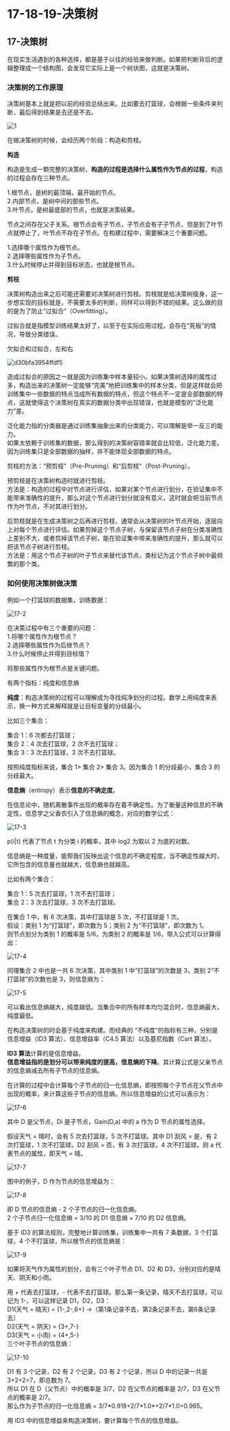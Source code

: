 # 17-18-19-决策树

## 17-决策树

在现实生活遇到的各种选择，都是基于以往的经验来做判断。如果把判断背后的逻辑整理成一个结构图，会发现它实际上是一个树状图，这就是决策树。

### 决策树的工作原理

决策树基本上就是把以前的经验总结出来。比如要去打篮球，会根据一些条件来判断，最后得到结果是去还是不去。

![1](https://github.com/woleirenlai/Images/blob/master/%E6%95%B0%E6%8D%AE%E5%88%86%E6%9E%90%E5%AE%9E%E6%88%9845%E8%AE%B2/%E5%BE%AE%E4%BF%A1%E6%88%AA%E5%9B%BE_20200418203643.png)

在做决策树的时候，会经历两个阶段：构造和剪枝。

**构造**

构造是生成一颗完整的决策树，**构造的过程是选择什么属性作为节点的过程**，构造的过程会存在三种节点。

1.根节点，是树的最顶端，最开始的节点。  
2.内部节点，是树中间的那些节点。  
3.叶节点，是树最底部的节点，也就是决策结果。

节点之间存在父子关系。根节点会有子节点，子节点会有子子节点，但是到了叶节点就停止了，叶节点不存在子节点。在构建过程中，需要解决三个重要问题。

1.选择哪个属性作为根节点。  
2.选择哪些属性作为子节点。  
3.什么时候停止并得到目标状态，也就是根节点。

**剪枝**

决策树构造出来之后可能还需要对决策树进行剪枝。剪枝就是给决策树瘦身，这一步想实现的目标就是，不需要太多的判断，同样可以得到不错的结果。这么做的目的是为了防止“过拟合”（Overfitting）。

过拟合就是指模型训练结果太好了，以至于在实际应用过程，会存在“死板”的情况，导致分类错误。

欠拟合和过拟合，左和右

![d30bfa3954ffdf5](https://github.com/woleirenlai/Images/blob/master/%E6%95%B0%E6%8D%AE%E5%88%86%E6%9E%90%E5%AE%9E%E6%88%9845%E8%AE%B2/d30bfa3954ffdf5baf47ce53df9366df.jpg)

造成过拟合的原因之一就是因为训练集中样本量较小。如果决策树选择的属性过多，构造出来的决策树一定能够“完美”地把训练集中的样本分类，但是这样就会把训练集中一些数据的特点当成所有数据的特点，但这个特点不一定是全部数据的特点，这就使得这个决策树在真实的数据分类中出现错误，也就是模型的“泛化能力”差。

泛化能力指的分类器是通过训练集抽象出来的分类能力，可以理解是举一反三的能力。  
如果太依赖于训练集的数据，那么得到的决策树容错率就会比较低，泛化能力差。因为训练集只是全部数据的抽样，并不能体现全部数据的特点。

剪枝的方法：“预剪枝”（Pre-Pruning）和“后剪枝”（Post-Pruning）。

预剪枝是在决策树构造时就进行剪枝。  
方法是：构造的过程中对节点进行评估，如果对某个节点进行划分，在验证集中不能带来准确性的提升，那么对这个节点进行划分就没有意义，这时就会把当前节点作为叶节点，不对其进行划分。

后剪枝就是在生成决策树之后再进行剪枝，通常会从决策树的叶节点开始，逐层向上对每个节点进行评估。如果剪掉这个节点子树，与保留该节点子树在分类准确性上差别不大，或者剪掉该节点子树，能在验证集中带来准确性的提升，那么就可以把该节点子树进行剪枝。  
方法是：用这个节点子树的叶子节点来替代该节点，类标记为这个节点子树中最频繁的那个类。

### 如何使用决策树做决策

例如一个打篮球的数据集，训练数据：

![17-2](https://github.com/woleirenlai/Images/blob/master/%E6%95%B0%E6%8D%AE%E5%88%86%E6%9E%90%E5%AE%9E%E6%88%9845%E8%AE%B2/17-2.png)

在决策过程中有三个重要的问题：  
1.将哪个属性作为根节点？  
2.选择哪些属性作为后继节点？  
3.什么时候停止并得到目标值？

将那些属性作为根节点是关键问题。

有两个指标：纯度和信息熵

**纯度**：构造决策树的过程可以理解成为寻找纯净划分的过程。数学上用纯度来表示，换一种方式来解释就是让目标变量的分歧最小。

比如三个集合：

集合 1：6 次都去打篮球；  
集合 2：4 次去打篮球，2 次不去打篮球；  
集合 3：3 次去打篮球，3 次不去打篮球。

按照纯度指标来说，集合 1> 集合 2> 集合 3。因为集合 1 的分歧最小，集合 3 的分歧最大。

**信息熵**（entropy）表示**信息的不确定度**。

在信息论中，随机离散事件出现的概率存在着不确定性。为了衡量这种信息的不确定性，信息学之父香农引入了信息熵的概念，对应的数学公式：

![17-3](https://github.com/woleirenlai/Images/blob/master/%E6%95%B0%E6%8D%AE%E5%88%86%E6%9E%90%E5%AE%9E%E6%88%9845%E8%AE%B2/17-3.png)

p(i|t) 代表了节点 t 为分类 i 的概率，其中 log2 为取以 2 为底的对数。

信息熵是一种度量，能帮我们反映出这个信息的不确定程度，当不确定性越大时，它所包含的信息量也就越大，信息熵也就越高。

比如有两个集合：

集合 1：5 次去打篮球，1 次不去打篮球；  
集合 2：3 次去打篮球，3 次不去打篮球。

在集合 1 中，有 6 次决策，其中打篮球是 5 次，不打篮球是 1 次。  
假设：类别 1 为“打篮球”，即次数为 5；类别 2 为“不打篮球”，即次数为 1。  
则节点划分为类别 1 的概率是 5/6，为类别 2 的概率是 1/6，带入公式可以计算得出：

![17-4](https://github.com/woleirenlai/Images/blob/master/%E6%95%B0%E6%8D%AE%E5%88%86%E6%9E%90%E5%AE%9E%E6%88%9845%E8%AE%B2/17-4.png)

同理集合 2 中也是一共 6 次决策，其中类别 1 中“打篮球”的次数是 3，类别 2“不打篮球”的次数也是 3，则信息熵为：

![17-5](https://github.com/woleirenlai/Images/blob/master/%E6%95%B0%E6%8D%AE%E5%88%86%E6%9E%90%E5%AE%9E%E6%88%9845%E8%AE%B2/17-5.png)

可以看出信息熵越大，纯度越低。当集合中的所有样本均匀混合时，信息熵最大，纯度最低。

在构造决策树的时会基于纯度来构建。而经典的 “不纯度”的指标有三种，分别是信息增益（ID3 算法）、信息增益率（C4.5 算法）以及基尼指数（Cart 算法）。

**ID3 算法**计算的是信息增益。  
**信息增益指的是划分可以带来纯度的提高，信息熵的下降**。其计算公式是父亲节点的信息熵减去所有子节点的信息熵。

在计算的过程中会计算每个子节点的归一化信息熵，即按照每个子节点在父节点中出现的概率，来计算这些子节点的信息熵。所以信息增益的公式可以表示为：

![17-6](https://github.com/woleirenlai/Images/blob/master/%E6%95%B0%E6%8D%AE%E5%88%86%E6%9E%90%E5%AE%9E%E6%88%9845%E8%AE%B2/17-6.png)

其中 D 是父节点，Di 是子节点，Gain(D,a) 中的 a 作为 D 节点的属性选择。  

假设天气 = 晴时，会有 5 次去打篮球，5 次不打篮球。其中 D1 刮风 = 是，有 2 次打篮球，1 次不打篮球。D2 刮风 = 否，有 3 次打篮球，4 次不打篮球。则 a 代表节点的属性，即天气 = 晴。

![17-7](https://github.com/woleirenlai/Images/blob/master/%E6%95%B0%E6%8D%AE%E5%88%86%E6%9E%90%E5%AE%9E%E6%88%9845%E8%AE%B2/17-7.jpg)

图中的例子，D 作为节点的信息增益为：

![17-8](https://github.com/woleirenlai/Images/blob/master/%E6%95%B0%E6%8D%AE%E5%88%86%E6%9E%90%E5%AE%9E%E6%88%9845%E8%AE%B2/17-8.png)

即 D 节点的信息熵 - 2 个子节点的归一化信息熵。  
2 个子节点归一化信息熵 = 3/10 的 D1 信息熵 + 7/10 的 D2 信息熵。

基于 ID3 的算法规则，完整地计算训练集，训练集中一共有 7 条数据，3 个打篮球，4 个不打篮球，所以根节点的信息熵是：

![17-9](https://github.com/woleirenlai/Images/blob/master/%E6%95%B0%E6%8D%AE%E5%88%86%E6%9E%90%E5%AE%9E%E6%88%9845%E8%AE%B2/17-9.png)

如果将天气作为属性的划分，会有三个叶子节点 D1、D2 和 D3，分别对应的是晴天、阴天和小雨。

用 + 代表去打篮球，- 代表不去打篮球。那么第一条记录，晴天不去打篮球，可以记为 1-，可以这样记录 D1，D2，D3：  
D1(天气 = 晴天) = {1-,2-,6+} →（第1条记录不去，第2条记录不去，第6条记录去）  
D2(天气 = 阴天) = {3+,7-}  
D3(天气 = 小雨) = {4+,5-}  
三个叶子节点的信息熵：

![17-10](https://github.com/woleirenlai/Images/blob/master/%E6%95%B0%E6%8D%AE%E5%88%86%E6%9E%90%E5%AE%9E%E6%88%9845%E8%AE%B2/17-10.png)

D1 有 3 个记录，D2 有 2 个记录，D3 有 2 个记录，所以 D 中的记录一共是 3+2+2=7，即总数为 7。  
所以 D1 在 D（父节点）中的概率是 3/7，D2 在父节点的概率是 2/7，D3 在父节点的概率是 2/7。  
那么作为子节点的归一化信息熵 = 3/7\*0.918+2/7\*1.0*+2/7\*1.0=0.965。

用 ID3 中的信息增益来构造决策树，要计算每个节点的信息增益。